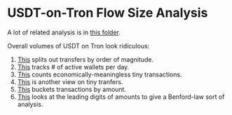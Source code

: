# USDT-on-Tron Flow Size Analysis

A lot of related analysis is in [this folder](https://dashargos.chainargos.com/folders/232).

Overall volumes of USDT on Tron look ridiculous:
1. [This](https://dashargos.chainargos.com/looks/790) splits out transfers by order of magnitude.
2. [This](https://dashargos.chainargos.com/looks/785) tracks # of active wallets per day.
3. [This](https://dashargos.chainargos.com/looks/783) counts economically-meaningless tiny transactions.
4. [This](https://dashargos.chainargos.com/looks/780) is another view on tiny tranfers.
5. [This](https://dashargos.chainargos.com/looks/779) buckets transactions by amount.
6. [This](https://dashargos.chainargos.com/looks/787) looks at the leading digits of amounts to give a Benford-law
sort of analysis.

